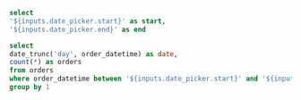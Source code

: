 <DateRange
    name=date_picker
    start='2021-01-01'
    end='2021-10-21'
    dates=readable_date
    defaultValue='Last 7 Days'
/>

```sql dates
select 
'${inputs.date_picker.start}' as start, 
'${inputs.date_picker.end}' as end
```

<DataTable data={dates}/>

```sql orders_per_day
select 
date_trunc('day', order_datetime) as date,
count(*) as orders
from orders
where order_datetime between '${inputs.date_picker.start}' and '${inputs.date_picker.end}'
group by 1
```

<LineChart
    data={orders_per_day}
    x=date
    y=orders
/>

